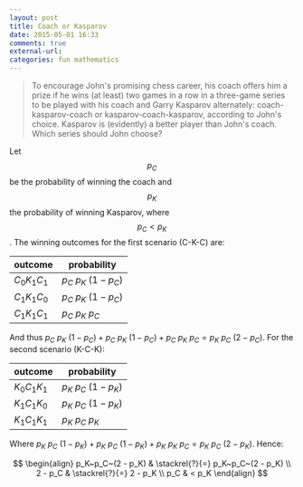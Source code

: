 ```yaml
---
layout: post
title: Coach or Kasparov
date: 2015-05-01 16:33
comments: true
external-url:
categories: fun mathematics
---
```


> To encourage John's promising chess career, his coach offers him a prize if he wins (at least) two games in a row in a three-game series to be played with his coach and Garry Kasparov alternately: coach-kasparov-coach or kasparov-coach-kasparov, according to John's choice. Kasparov is (evidently) a better player than John's coach. Which series should John choose?

Let $$p_C$$ be the probability of winning the coach and $$p_K$$ the probability of winning Kasparov, where $$p_C < p_K$$. The winning outcomes for the first scenario (C-K-C) are:

| outcome     | probability       |
|-------------|-------------------|
| $C_0K_1C_1$ | $p_C~p_K~(1-p_C)$ |
| $C_1K_1C_0$ | $p_C~p_K~(1-p_C)$ |
| $C_1K_1C_1$ | $p_C~p_K~p_C$     |

And thus $p_C~p_K~(1-p_C) + p_C~p_K~(1-p_C) + p_C~p_K~p_C = p_K~p_C~(2 - p_C)$. For the second scenario (K-C-K):

| outcome     | probability       |
|-------------|-------------------|
| $K_0C_1K_1$ | $p_K~p_C~(1-p_K)$ |
| $K_1C_1K_0$ | $p_K~p_C~(1-p_K)$ |
| $K_1C_1K_1$ | $p_K~p_C~p_K$     |

Where $p_K~p_C~(1-p_K) + p_K~p_C~(1-p_K) + p_K~p_K~p_C = p_K~p_C~(2 - p_K)$. Hence:

$$
\begin{align}
p_K~p_C~(2 - p_K) & \stackrel{?}{=} p_K~p_C~(2 - p_K) \\
2 - p_C & \stackrel{?}{=} 2 - p_K \\
p_C & < p_K
\end{align}
$$
